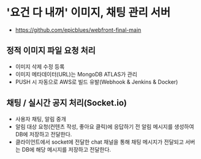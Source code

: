 # '요건 다 내꺼' 이미지, 채팅 관리 서버
- https://github.com/epicblues/webfront-final-main

## 정적 이미지 파일 요청 처리
- 이미지 삭제 수정 등록
- 이미지 메타데이터(URL)는 MongoDB ATLAS가 관리
- PUSH 시 자동으로 AWS로 빌드 유발(Webhook & Jenkins & Docker)

## 채팅 / 실시간 공지 처리(Socket.io)
- 사용자 채팅, 알림 중개
- 알림 대상 요청(컨텐츠 작성, 좋아요 클릭)에 응답하기 전 알림 메시지를 생성하여 DB에 저장하고 전달한다.
- 클라이언트에서 socket에 전달한 chat 채널을 통해 채팅 메시지가 전달되고 서버는 DB에 해당 메시지를 저장하고 전달한다.
